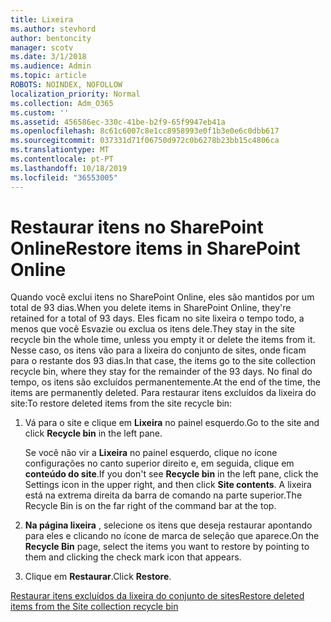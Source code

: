 ```yaml
---
title: Lixeira
ms.author: stevhord
author: bentoncity
manager: scotv
ms.date: 3/1/2018
ms.audience: Admin
ms.topic: article
ROBOTS: NOINDEX, NOFOLLOW
localization_priority: Normal
ms.collection: Adm_O365
ms.custom: ''
ms.assetid: 456586ec-330c-41be-b2f9-65f9947eb41a
ms.openlocfilehash: 8c61c6007c8e1cc8958993e0f1b3e0e6c0dbb617
ms.sourcegitcommit: 037331d71f06750d972c0b6278b23bb15c4806ca
ms.translationtype: MT
ms.contentlocale: pt-PT
ms.lasthandoff: 10/18/2019
ms.locfileid: "36553005"
---
```

# <a name="restore-items-in-sharepoint-online"></a><span data-ttu-id="3b459-102">Restaurar itens no SharePoint Online</span><span class="sxs-lookup"><span data-stu-id="3b459-102">Restore items in SharePoint Online</span></span>

<span data-ttu-id="3b459-103">Quando você exclui itens no SharePoint Online, eles são mantidos por um total de 93 dias.</span><span class="sxs-lookup"><span data-stu-id="3b459-103">When you delete items in SharePoint Online, they're retained for a total of 93 days.</span></span> <span data-ttu-id="3b459-104">Eles ficam no site lixeira o tempo todo, a menos que você Esvazie ou exclua os itens dele.</span><span class="sxs-lookup"><span data-stu-id="3b459-104">They stay in the site recycle bin the whole time, unless you empty it or delete the items from it.</span></span> <span data-ttu-id="3b459-105">Nesse caso, os itens vão para a lixeira do conjunto de sites, onde ficam para o restante dos 93 dias.</span><span class="sxs-lookup"><span data-stu-id="3b459-105">In that case, the items go to the site collection recycle bin, where they stay for the remainder of the 93 days.</span></span> <span data-ttu-id="3b459-106">No final do tempo, os itens são excluídos permanentemente.</span><span class="sxs-lookup"><span data-stu-id="3b459-106">At the end of the time, the items are permanently deleted.</span></span> <span data-ttu-id="3b459-107">Para restaurar itens excluídos da lixeira do site:</span><span class="sxs-lookup"><span data-stu-id="3b459-107">To restore deleted items from the site recycle bin:</span></span>
  
1. <span data-ttu-id="3b459-108">Vá para o site e clique em **Lixeira** no painel esquerdo.</span><span class="sxs-lookup"><span data-stu-id="3b459-108">Go to the site and click **Recycle bin** in the left pane.</span></span> 
    
    <span data-ttu-id="3b459-109">Se você não vir a **Lixeira** no painel esquerdo, clique no ícone configurações no canto superior direito e, em seguida, clique em **conteúdo do site**.</span><span class="sxs-lookup"><span data-stu-id="3b459-109">If you don't see **Recycle bin** in the left pane, click the Settings icon in the upper right, and then click **Site contents**.</span></span> <span data-ttu-id="3b459-110">A lixeira está na extrema direita da barra de comando na parte superior.</span><span class="sxs-lookup"><span data-stu-id="3b459-110">The Recycle Bin is on the far right of the command bar at the top.</span></span>
    
2. <span data-ttu-id="3b459-111">**Na página lixeira** , selecione os itens que deseja restaurar apontando para eles e clicando no ícone de marca de seleção que aparece.</span><span class="sxs-lookup"><span data-stu-id="3b459-111">On the **Recycle Bin** page, select the items you want to restore by pointing to them and clicking the check mark icon that appears.</span></span> 
    
3. <span data-ttu-id="3b459-112">Clique em **Restaurar**.</span><span class="sxs-lookup"><span data-stu-id="3b459-112">Click **Restore**.</span></span>
    
[<span data-ttu-id="3b459-113">Restaurar itens excluídos da lixeira do conjunto de sites</span><span class="sxs-lookup"><span data-stu-id="3b459-113">Restore deleted items from the Site collection recycle bin</span></span>](https://go.microsoft.com/fwlink/?linkid=866439)
  

